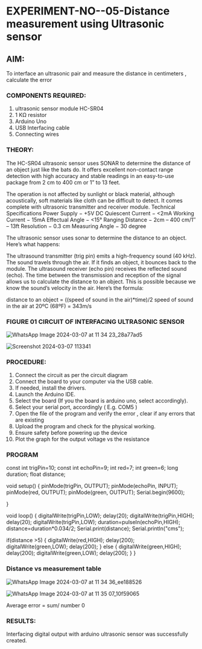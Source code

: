 # EXPERIMENT-NO--05-Distance measurement using Ultrasonic sensor

## AIM: 
To interface an ultrasonic pair and measure the distance in centimeters , calculate the error
 
### COMPONENTS REQUIRED:
1.	ultrasonic sensor module HC-SR04
2.	1 KΩ resistor 
3.	Arduino Uno 
4.	USB Interfacing cable 
5.	Connecting wires 


### THEORY: 
The HC-SR04 ultrasonic sensor uses SONAR to determine the distance of an object just like the bats do. It offers excellent non-contact range detection with high accuracy and stable readings in an easy-to-use package from 2 cm to 400 cm or 1” to 13 feet.

The operation is not affected by sunlight or black material, although acoustically, soft materials like cloth can be difficult to detect. It comes complete with ultrasonic transmitter and receiver module.
Technical Specifications
Power Supply − +5V DC
Quiescent Current − <2mA
Working Current − 15mA
Effectual Angle − <15°
Ranging Distance − 2cm – 400 cm/1″ – 13ft
Resolution − 0.3 cm
Measuring Angle − 30 degree

The ultrasonic sensor uses sonar to determine the distance to an object. Here’s what happens:

The ultrasound transmitter (trig pin) emits a high-frequency sound (40 kHz).
The sound travels through the air. If it finds an object, it bounces back to the module.
The ultrasound receiver (echo pin) receives the reflected sound (echo).
The time between the transmission and reception of the signal allows us to calculate the distance to an object. This is possible because we know the sound’s velocity in the air. Here’s the formula:

distance to an object = ((speed of sound in the air)*time)/2
speed of sound in the air at 20ºC (68ºF) = 343m/s

### FIGURE 01 CIRCUIT OF INTERFACING ULTRASONIC SENSOR 

![WhatsApp Image 2024-03-07 at 11 34 23_28a77ad5](https://github.com/Ettasupraja/Experiment--04-Interfacing-digital-output-with-arduino-ultrasonic-sensor/assets/151641352/2535eec6-3eb2-4ccb-b26b-8a7df056ab88)

![Screenshot 2024-03-07 113341](https://github.com/Ettasupraja/Experiment--04-Interfacing-digital-output-with-arduino-ultrasonic-sensor/assets/151641352/a9364ed3-c6a1-44d6-9b39-a667f2442f2f)



### PROCEDURE:
1.	Connect the circuit as per the circuit diagram 
2.	Connect the board to your computer via the USB cable.
3.	If needed, install the drivers.
4.	Launch the Arduino IDE.
5.	Select the board (If you the board is arduino uno, select accordingly).
6.	Select your serial port, accordingly ( E.g. COM5 )
7.	Open the file of the program  and verify the error , clear if any errors that are existing 
8.	Upload the program and check for the physical working. 
9.	Ensure safety before powering up the device 
10.	Plot the graph for the output voltage vs the resistance 


### PROGRAM 
const int trigPin=10;
const int echoPin=9;
int red=7;
int green=6;
long duration;
float distance;

void setup()
{
  pinMode(trigPin, OUTPUT);
    pinMode(echoPin, INPUT);
 pinMode(red, OUTPUT);
   pinMode(green, OUTPUT);
  Serial.begin(9600);
  
}

void loop()
{
  digitalWrite(trigPin,LOW);
 delay(20);
    digitalWrite(trigPin,HIGH);
  delay(20);
 digitalWrite(trigPin,LOW);
duration=pulseIn(echoPin,HIGH);
  distance=duration*0.034/2;
  Serial.print(distance);
  Serial.println("cms");
  
  if(distance >5)
  {
    digitalWrite(red,HIGH);
 delay(200);
    digitalWrite(green,LOW);
 delay(200);
}
  else
  {
    digitalWrite(green,HIGH);
 delay(200);
    digitalWrite(green,LOW);
 delay(200);
}
}
    





### Distance vs measurement table 

![WhatsApp Image 2024-03-07 at 11 34 36_ee188526](https://github.com/Ettasupraja/Experiment--04-Interfacing-digital-output-with-arduino-ultrasonic-sensor/assets/151641352/0bb94a0d-36dc-4f50-9987-b4fed36ee8d7)
			
 ![WhatsApp Image 2024-03-07 at 11 35 07_10f59065](https://github.com/Ettasupraja/Experiment--04-Interfacing-digital-output-with-arduino-ultrasonic-sensor/assets/151641352/fefbef23-e441-441c-a49e-95596507ccba)

Average error = sum/ number 0
			
		
### RESULTS:
Interfacing digital output with arduino ultrasonic sensor was successfully created.



 
